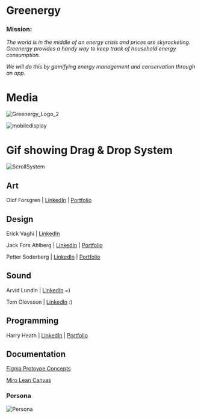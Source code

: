 # Greenergy

### Mission:

*The world is in the middle of an energy crisis and prices are skyrocketing. Greenergy provides a handy way to keep track of household energy consumption.*

*We will do this by gamifying energy management and conservation through an app.*


###
# Media

![Greenergy_Logo_2](https://user-images.githubusercontent.com/90158105/192615377-e802202e-a8b5-48bb-b957-1e1deb32e835.jpg)

![mobiledisplay](https://user-images.githubusercontent.com/90158105/192615694-8bf9de24-8b39-48ac-ab4c-ac7bc3994e79.png)

# Gif showing Drag & Drop System

![ScrollSystem](https://user-images.githubusercontent.com/90158105/192615468-b16006f5-27d4-4dc5-950e-02e7734851a4.gif)


## Art


Olof Forsgren |  [LinkedIn](https://www.linkedin.com/in/forsgren-olof-745a394/) | [Portfolio](https://www.artstation.com/olofforsgren7)


## Design

Erick Vaghi | [LinkedIn](https://www.linkedin.com/in/erick-vaghi/)

Jack Fors Ahlberg | [LinkedIn](https://www.linkedin.com/in/jack-fors-ahlberg-9a8657221/) | [Portfolio](https://www.jackahlberg.com/)

Petter Soderberg | [LinkedIn](https://www.linkedin.com/in/petter-s%C3%B6derberg-607a3423a/) | [Portfolio](https://www.pettersoderberg.com/)



## Sound

Arvid Lundin | [LinkedIn](https://www.linkedin.com/in/arvid-lundin-a5b18622b/) =)

Tom Olovsson | [LinkedIn](https://www.linkedin.com/in/tom-olovsson-62a5b799/) :)


## Programming

Harry Heath | [LinkedIn](https://www.linkedin.com/in/hmtheath/) | [Portfolio](https://harryheath1.wixsite.com/hhgames/)

## Documentation

[Figma Protoype Concepts](https://www.figma.com/file/GRV6IxP4urTbBQa69wuOaa/Energy-Saving-App?node-id=0%3A1)

[Miro Lean Canvas](https://miro.com/app/board/uXjVPUpC_YA=/)

### Persona
![Persona](https://user-images.githubusercontent.com/90158105/191715303-27f5c892-36f5-4bdd-bb35-63c36a17873a.JPG)
